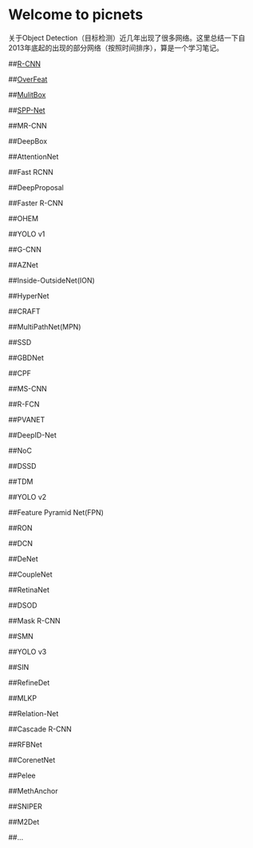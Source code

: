 # Welcome to picnets

关于Object Detection（目标检测）近几年出现了很多网络。这里总结一下自2013年底起的出现的部分网络（按照时间排序），算是一个学习笔记。


##[R-CNN](./R-CNN.md)

##[OverFeat](./OverFeat.md)

##[MulitBox](./MulitBox.md)

##[SPP-Net](./SPP-Net.md)

##MR-CNN

##DeepBox

##AttentionNet

##Fast RCNN

##DeepProposal

##Faster R-CNN

##OHEM

##YOLO v1

##G-CNN

##AZNet

##Inside-OutsideNet(ION)

##HyperNet

##CRAFT

##MultiPathNet(MPN)

##SSD

##GBDNet

##CPF

##MS-CNN

##R-FCN

##PVANET

##DeepID-Net

##NoC

##DSSD

##TDM

##YOLO v2

##Feature Pyramid Net(FPN)

##RON

##DCN

##DeNet

##CoupleNet

##RetinaNet

##DSOD

##Mask R-CNN

##SMN

##YOLO v3

##SIN

##RefineDet

##MLKP

##Relation-Net

##Cascade R-CNN

##RFBNet

##CorenetNet

##Pelee

##MethAnchor

##SNIPER

##M2Det

##...
